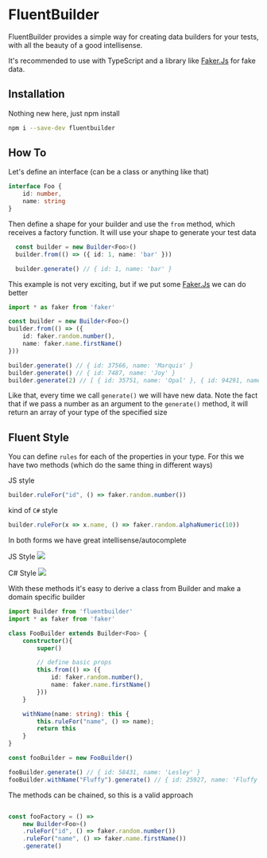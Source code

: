 # FluentBuilder

FluentBuilder provides a simple way for creating data builders for your tests, with all the beauty of a good intellisense.

It's recommended to use with TypeScript and a library like [Faker.Js](https://github.com/marak/Faker.js/) for fake data.

## Installation

Nothing new here, just npm install
```sh
npm i --save-dev fluentbuilder
```

## How To

Let's define an interface (can be a class or anything like that)

```ts
interface Foo {
    id: number,
    name: string
}
```

Then define a shape for your builder and use the `from` method, which receives a factory function. It will use your shape to generate your test data

```ts
  const builder = new Builder<Foo>()
  builder.from(() => ({ id: 1, name: 'bar' }))

  builder.generate() // { id: 1, name: 'bar' }
```

This example is not very exciting, but if we put some [Faker.Js](https://github.com/marak/Faker.js/) we can do better

```ts
import * as faker from 'faker'

const builder = new Builder<Foo>()
builder.from(() => ({ 
    id: faker.random.number(),
    name: faker.name.firstName()
}))

builder.generate() // { id: 37566, name: 'Marquis' }
builder.generate() // { id: 7487, name: 'Joy' }
builder.generate(2) // [ { id: 35751, name: 'Opal' }, { id: 94291, name: 'Savion' } ]
```

Like that, every time we call `generate()` we will have new data. Note the fact that if we pass a number as an argument to the `generate()` method, it will return an array of your type of the specified size

## Fluent Style

You can define `rules` for each of the properties in your type. For this we have two methods (which do the same thing in different ways)

JS style
```ts
builder.ruleFor("id", () => faker.random.number())
```

kind of `C#` style
```ts
builder.ruleFor(x => x.name, () => faker.random.alphaNumeric(10))
```

In both forms we have great intellisense/autocomplete

JS Style
![](https://raw.githubusercontent.com/lucasteles/fluentbuilder/master/img/strcomplete.gif)


C# Style
![](https://raw.githubusercontent.com/lucasteles/fluentbuilder/master/img/funccomplete.gif)


With these methods it's easy to derive a class from Builder<T> and make a domain specific builder

```ts
import Builder from 'fluentbuilder'
import * as faker from 'faker'

class FooBuilder extends Builder<Foo> {
    constructor(){
        super()

        // define basic props
        this.from(() => ({
            id: faker.random.number(),
            name: faker.name.firstName()
        }))
    }

    withName(name: string): this {
        this.ruleFor("name", () => name);
        return this
    }
}

const fooBuilder = new FooBuilder()

fooBuilder.generate() // { id: 58431, name: 'Lesley' }
fooBuilder.withName("Fluffy").generate() // { id: 25927, name: 'Fluffy' }

```

The methods can be chained, so this is a valid approach

```ts

const fooFactory = () =>
    new Builder<Foo>()
    .ruleFor("id", () => faker.random.number())
    .ruleFor("name", () => faker.name.firstName())
    .generate()

```
